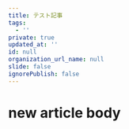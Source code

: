 ```yaml
---
title: テスト記事
tags:
  - ''
private: true
updated_at: ''
id: null
organization_url_name: null
slide: false
ignorePublish: false
---
```

# new article body
